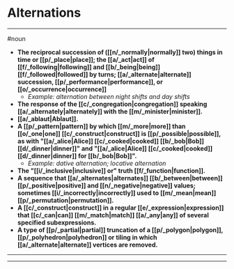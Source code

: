 # Alternations
---
#noun
- **The reciprocal succession of ([[n/_normally|normally]] two) things in time or [[p/_place|place]]; the [[a/_act|act]] of [[f/_following|following]] and [[b/_being|being]] [[f/_followed|followed]] by turns; [[a/_alternate|alternate]] succession, [[p/_performance|performance]], or [[o/_occurrence|occurrence]]**
	- _Example: alternation between night shifts and day shifts_
- **The response of the [[c/_congregation|congregation]] speaking [[a/_alternately|alternately]] with the [[m/_minister|minister]].**
- **[[a/_ablaut|Ablaut]].**
- **A [[p/_pattern|pattern]] by which [[m/_more|more]] than [[o/_one|one]] [[c/_construct|construct]] is [[p/_possible|possible]], as with "[[a/_alice|Alice]] [[c/_cooked|cooked]] [[b/_bob|Bob]] [[d/_dinner|dinner]]" and "[[a/_alice|Alice]] [[c/_cooked|cooked]] [[d/_dinner|dinner]] for [[b/_bob|Bob]]".**
	- _Example: dative alternation; locative alternation_
- **The "[[i/_inclusive|inclusive]] or" truth [[f/_function|function]].**
- **A sequence that [[a/_alternates|alternates]] [[b/_between|between]] [[p/_positive|positive]] and [[n/_negative|negative]] values; sometimes [[i/_incorrectly|incorrectly]] used to [[m/_mean|mean]] [[p/_permutation|permutation]].**
- **A [[c/_construct|construct]] in a regular [[e/_expression|expression]] that [[c/_can|can]] [[m/_match|match]] [[a/_any|any]] of several specified subexpressions.**
- **A type of [[p/_partial|partial]] truncation of a [[p/_polygon|polygon]], [[p/_polyhedron|polyhedron]] or tiling in which [[a/_alternate|alternate]] vertices are removed.**
---
---
